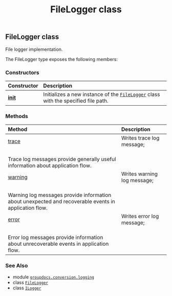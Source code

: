 ﻿---
title: FileLogger class
second_title: GroupDocs.Conversion for Python via .NET API References
description: 
type: docs
weight: 20
url: /python-net/groupdocs.conversion.logging/filelogger/
is_root: false
---

## FileLogger class

File logger implementation.



The FileLogger type exposes the following members:

### Constructors
| Constructor | Description |
| :- | :- |
| [__init__](/conversion/python-net/groupdocs.conversion.logging/filelogger/__init__/#str) | Initializes a new instance of the [`FileLogger`](/conversion/python-net/groupdocs.conversion.logging/filelogger) class with the specified file path. |


### Methods
| Method | Description |
| :- | :- |
| [trace](/conversion/python-net/groupdocs.conversion.logging/filelogger/trace/#str) | Writes trace log message;<br/>Trace log messages provide generally useful information about application flow. |
| [warning](/conversion/python-net/groupdocs.conversion.logging/filelogger/warning/#str) | Writes warning log message;<br/>Warning log messages provide information about unexpected and recoverable events in application flow. |
| [error](/conversion/python-net/groupdocs.conversion.logging/filelogger/error/#str-str) | Writes error log message;<br/>Error log messages provide information about unrecoverable events in application flow. |



### See Also
* module [`groupdocs.conversion.logging`](..)
* class [`FileLogger`](/conversion/python-net/groupdocs.conversion.logging/filelogger)
* class [`ILogger`](/conversion/python-net/groupdocs.conversion.logging/ilogger)
